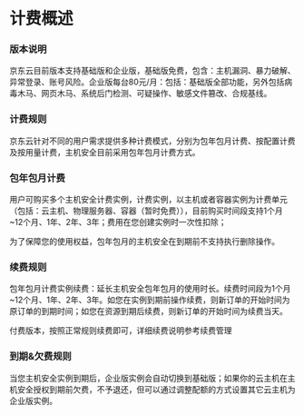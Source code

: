 # 计费概述

### 版本说明

京东云目前版本支持基础版和企业版，基础版免费，包含：主机漏洞、暴力破解、异常登录、账号风险。企业版每台80元/月：包括：基础版全部功能，另外包括病毒木马、网页木马、系统后门检测、可疑操作、敏感文件篡改、合规基线。


### 计费规则

京东云针对不同的用户需求提供多种计费模式，分别为包年包月计费、按配置计费及按用量计费，主机安全目前采用包年包月计费方式。

### 包年包月计费

用户可购买多个主机安全计费实例，计费实例，以主机或者容器实例为计费单元（包括：云主机、物理服务器、容器（暂时免费）），目前购买时间段支持1个月~12个月、1年、2年、3年；费用在您创建实例时一次性扣除；

为了保障您的使用权益，包年包月的主机安全在到期前不支持执行删除操作。

### 续费规则

包年包月计费实例续费：延长主机安全包年包月的使用时长。续费时间段为1个月~12个月、1年、2年、3年。如您在实例到期前操作续费，则新订单的开始时间为原订单的到期时间；如您在资源到期后续费，则新订单的开始时间为续费当天。

付费版本，按照正常规则续费即可，详细续费说明参考续费管理

### 到期&欠费规则

当您主机安全实例到期后，企业版实例会自动切换到基础版；如果你的云主机在主机安全授权到期前欠费，不予退还，但可以通过调整配额的方式设置其它云主机为企业版实例。

